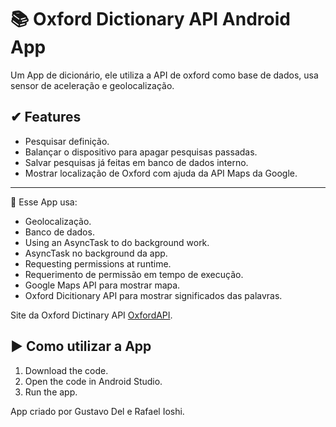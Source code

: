 📚 Oxford Dictionary API Android App
=============================

Um App de dicionário, ele utiliza a API de oxford como base de dados, usa sensor de aceleração e geolocalização.

✔ Features 
------------
- Pesquisar definição. <br/>
- Balançar o dispositivo para apagar pesquisas passadas. <br/>
- Salvar pesquisas já feitas em banco de dados interno.  <br/>
- Mostrar localização de Oxford com ajuda da API Maps da Google. <br/>
--------------

🧭 Esse App usa:
- Geolocalização.
- Banco de dados.
- Using an AsyncTask to do background work.
- AsyncTask no background da app.
- Requesting permissions at runtime.
- Requerimento de permissão em tempo de execução.
- Google Maps API para mostrar mapa.
- Oxford Dicitionary API para mostrar significados das palavras.

Site da Oxford Dictinary API [OxfordAPI](https://developer.oxforddictionaries.com/).

▶ Como utilizar a App
---------------

1. Download the code.
2. Open the code in Android Studio.
3. Run the app.

App criado por Gustavo Del e Rafael Ioshi.
